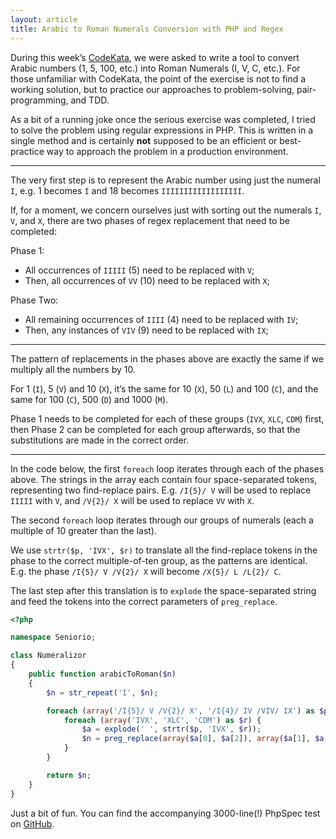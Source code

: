 ```yaml
---
layout: article
title: Arabic to Roman Numerals Conversion with PHP and Regex
---
```

During this week’s [CodeKata](http://codekata.pragprog.com/), we were asked to write a tool to convert Arabic numbers (1, 5, 100, etc.) into Roman Numerals (I, V, C, etc.). For those unfamiliar with CodeKata, the point of the exercise is not to find a working solution, but to practice our approaches to problem-solving, pair-programming, and TDD.

As a bit of a running joke once the serious exercise was completed, I tried to solve the problem using regular expressions in PHP. This is written in a single method and is certainly **not** supposed to be an efficient or best-practice way to approach the problem in a production environment.

---

The very first step is to represent the Arabic number using just the numeral `I`, e.g. 1 becomes `I` and 18 becomes `IIIIIIIIIIIIIIIIII`.

If, for a moment, we concern ourselves just with sorting out the numerals `I`, `V`, and `X`, there are two phases of regex replacement that need to be completed:

Phase 1:

-   All occurrences of `IIIII` (5) need to be replaced with `V`;
-   Then, all occurrences of `VV` (10) need to be replaced with `X`;

Phase Two:

-   All remaining occurrences of `IIII` (4) need to be replaced with `IV`;
-   Then, any instances of `VIV` (9) need to be replaced with `IX`;

---

The pattern of replacements in the phases above are exactly the same if we multiply all the numbers by 10.

For 1 (`I`), 5 (`V`) and 10 (`X`), it’s the same for 10 (`X`), 50 (`L`) and  100 (`C`), and the same for 100 (`C`), 500 (`D`) and 1000 (`M`).

Phase 1 needs to be completed for each of these groups (`IVX`, `XLC`, `CDM`) first, then Phase 2 can be completed for each group afterwards, so that the substitutions are made in the correct order.

---

In the code below, the first `foreach` loop iterates through each of the phases above. The strings in the array each contain four space-separated tokens, representing two find-replace pairs. E.g. `/I{5}/ V` will be used to replace `IIIII` with `V`, and `/V{2}/ X` will be used to replace `VV` with `X`.

The second `foreach` loop iterates through our groups of numerals (each a multiple of 10 greater than the last).

We use `strtr($p, 'IVX', $r)` to translate all the find-replace tokens in the phase to the correct multiple-of-ten group, as the patterns are identical. E.g. the phase `/I{5}/ V /V{2}/ X` will become `/X{5}/ L /L{2}/ C`.

The last step after this translation is to `explode` the space-separated string and feed the tokens into the correct parameters of `preg_replace`.

```php
<?php

namespace Seniorio;

class Numeralizor
{
    public function arabicToRoman($n)
    {
        $n = str_repeat('I', $n);

        foreach (array('/I{5}/ V /V{2}/ X', '/I{4}/ IV /VIV/ IX') as $p) {
            foreach (array('IVX', 'XLC', 'CDM') as $r) {
                $a = explode(' ', strtr($p, 'IVX', $r));
                $n = preg_replace(array($a[0], $a[2]), array($a[1], $a[3]), $n);
            }
        }

        return $n;
    }
}
```

Just a bit of fun. You can find the accompanying 3000-line(!) PhpSpec test on [GitHub](https://github.com/seniorio/roman-numerals).
